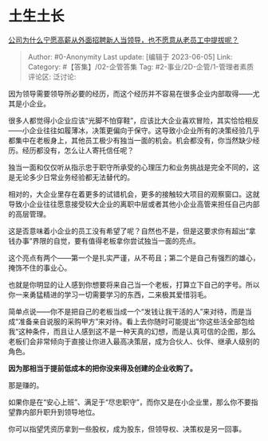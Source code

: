 # 土生土长
[公司为什么宁愿高薪从外面招聘新人当领导，也不愿意从老员工中提拔呢？](https://www.zhihu.com/question/604172136/answer/3059165300)

> Author: #0-Anonymity
> Last update: [编辑于 2023-06-05]
> Link:
> Category: #【答集】/02-企管答集 
> Tag: #2-事业/2D-企管/1-管理者素质
> 评论区:
> 泛讨论:

因为领导需要领导所必要的经历，而这个经历并不容易在很多企业内部取得——尤其是小企业。

很多人都觉得小企业应该“光脚不怕穿鞋”，应该比大企业喜欢冒险，其实恰恰相反——小企业往往如履薄冰，决策更偏向于保守。这导致小企业所有的决策经验几乎都集中在老板身上，其他员工极少有独当一面的机会。机会都没有，你当然缺少经历。经历都没有，怎么让人寄托信任呢？

独当一面和仅仅听从指示忠于职守所承受的心理压力和业务挑战是完全不同的，这是无论多少日常业务经验都无法替代的。

相对的，大企业里存在着更多的试错机会，更多的接触较大项目的观察窗口。这就导致小企业往往愿意接受较大企业的离职中层或者其他小企业高管来担任自己内部的高层管理。

这是否意味着小企业的员工没有希望了呢？自然也不是，但是这要求你有超出“拿钱办事”界限的自觉，要有值得老板拿你尝试独当一面的亮点。

这个亮点有两个——第一个是扎实严谨，从不苟且；第二个是自己有强烈的雄心，掩饰不住的事业心。

也就是你明显的让人感到你想要将来自己当一个老板，打算立下自己的字号。所以你一来勇猛精进的学习一切需要学习的东西，二来极其爱惜羽毛。

简单点说——你不是把自己的老板当成一个“发钱让我干活的人”来对待，而是当成“准备亲自说服的采购甲方”来对待。看上去你随时可能提出“你这些活全部包给我“这种条件，而且让人感到这不是一种天真的幻想，而是认真可信的企图，那么老板们会非常倾向于直接让你进入最高决策层，成为合伙人、伙伴、继承人级别的角色。

**因为那相当于提前低成本的把你没来得及创建的企业收购了。**

那是赚的。

如果你是在“安心上班”、满足于“尽忠职守”，而你又是在小企业里，那么你不要指望靠内部升职升到领导地位。

你可以指望凭资历拿到一些股权，成为股东，但领导权、决策权是另一回事。
